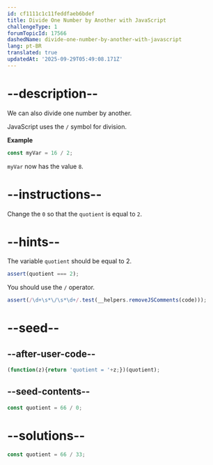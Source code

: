 ```yaml
---
id: cf1111c1c11feddfaeb6bdef
title: Divide One Number by Another with JavaScript
challengeType: 1
forumTopicId: 17566
dashedName: divide-one-number-by-another-with-javascript
lang: pt-BR
translated: true
updatedAt: '2025-09-29T05:49:08.171Z'
---
```


# --description--

We can also divide one number by another.

JavaScript uses the `/` symbol for division.

**Example**

```js
const myVar = 16 / 2;
```

`myVar` now has the value `8`.
# --instructions--

Change the `0` so that the `quotient` is equal to `2`.

# --hints--

The variable `quotient` should be equal to 2.

```js
assert(quotient === 2);
```

You should use the `/` operator.

```js
assert(/\d+\s*\/\s*\d+/.test(__helpers.removeJSComments(code)));
```

# --seed--

## --after-user-code--

```js
(function(z){return 'quotient = '+z;})(quotient);
```

## --seed-contents--

```js
const quotient = 66 / 0;
```

# --solutions--

```js
const quotient = 66 / 33;
```
